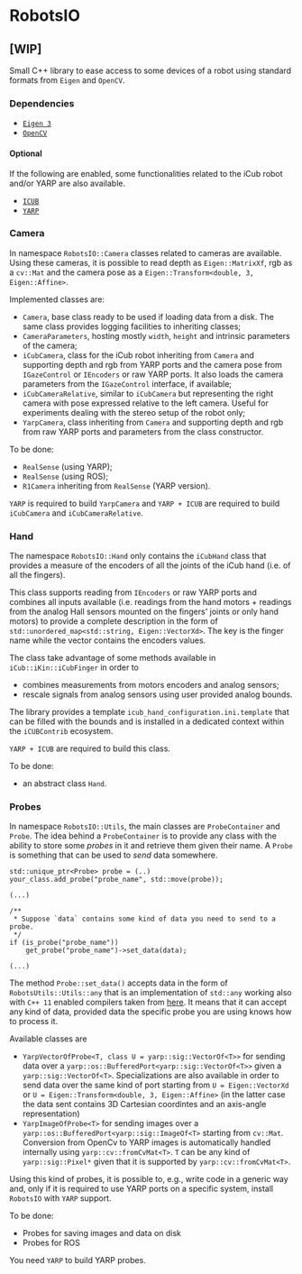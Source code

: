 # RobotsIO
## [WIP]

Small C++ library to ease access to some devices of a robot using standard
formats from `Eigen` and `OpenCV`.
### Dependencies

- [`Eigen 3`](http://eigen.tuxfamily.org/index.php?title=Main_Page)
- [`OpenCV`](https://opencv.org/)

#### Optional
If the following are enabled, some functionalities related to the iCub robot and/or YARP are also available.

- [`ICUB`](https://github.com/robotology/icub-main)
- [`YARP`](https://github.com/robotology/yarp)

### Camera
In namespace `RobotsIO::Camera` classes related to cameras are available. Using these cameras, it is possible to read depth as `Eigen::MatrixXf`, rgb as a `cv::Mat` and the camera pose as a `Eigen::Transform<double, 3, Eigen::Affine>`.

Implemented classes are:
- `Camera`, base class ready to be used if loading data from a disk. The same class provides logging facilities to inheriting classes;
- `CameraParameters`, hosting mostly `width`, `height` and intrinsic parameters of the camera;
- `iCubCamera`, class for the iCub robot inheriting from `Camera` and supporting
  depth and rgb from YARP ports and the camera pose from `IGazeControl` or `IEncoders` or raw YARP ports. It also loads the camera parameters from the `IGazeControl` interface, if available;
- `iCubCameraRelative`, similar to `iCubCamera` but representing the right
  camera with pose expressed relative to the left camera. Useful for experiments dealing with the stereo setup of the robot only;
- `YarpCamera`, class inheriting from `Camera` and supporting depth and rgb from raw YARP ports and parameters from the class constructor.

To be done:
- `RealSense` (using YARP);
- `RealSense` (using ROS);
- `R1Camera` inheriting from `RealSense` (YARP version).

`YARP` is required to build `YarpCamera` and `YARP + ICUB` are required to build `iCubCamera` and `iCubCameraRelative`.

### Hand

The namespace `RobotsIO::Hand` only contains the `iCubHand` class that
provides a measure of the encoders of all the joints of the iCub hand (i.e. of all the fingers).

This class supports reading from `IEncoders` or raw YARP ports and combines all
inputs available (i.e. readings from the hand motors + readings from the analog
Hall sensors mounted on the fingers' joints or only hand motors) to provide a
complete description in the form of `std::unordered_map<std::string,
Eigen::VectorXd>`.  The key is the finger name while the vector contains the encoders values.

The class take advantage of some methods available in `iCub::iKin::iCubFinger` in order to
- combines measurements from motors encoders and analog sensors;
- rescale signals from analog sensors using user provided analog
bounds.

The library provides a template `icub_hand_configuration.ini.template` that can
be filled with the bounds and is installed in a dedicated context within the `iCUBContrib` ecosystem.

`YARP + ICUB` are required to build this class.

To be done:
- an abstract class `Hand`.

### Probes

In namespace `RobotsIO::Utils`, the main classes are `ProbeContainer`
and `Probe`. The idea behind a `ProbeContainer` is to provide any class 
with the ability to store some *probes* in it and retrieve them given
their name. A `Probe` is something that can be used to *send* data somewhere.

```
std::unique_ptr<Probe> probe = (..)
your_class.add_probe("probe_name", std::move(probe));
```

```
(...)

/**
 * Suppose `data` contains some kind of data you need to send to a probe.
 */
if (is_probe("probe_name"))
    get_probe("probe_name")->set_data(data);

(...)
```

The method `Probe::set_data()` accepts data in the form of
`RobotsUtils::Utils::any` that is an implementation of `std::any` working also
with `C++ 11` enabled compilers taken from
[here](https://github.com/robotology/bayes-filters-lib/blob/master/src/BayesFilters/include/BayesFilters/any.h). It
means that it can accept any kind of data, provided data the specific probe you are using knows how to process it.

Available classes are
- `YarpVectorOfProbe<T, class U = yarp::sig::VectorOf<T>>` for
sending data over a `yarp::os::BufferedPort<yarp::sig::VectorOf<T>>` given a
`yarp::sig::VectorOf<T>`. Specializations are also available in order to send
data over the same kind of port starting from `U = Eigen::VectorXd` or `U =
Eigen::Transform<double, 3, Eigen::Affine>` (in the latter case the data sent contains 3D
Cartesian coordintes and an axis-angle representation)
- `YarpImageOfProbe<T>` for sending images over a
`yarp::os::BufferedPort<yarp::sig::ImageOf<T>` starting from
`cv::Mat`. Conversion from OpenCv to YARP images is automatically handled
internally using `yarp::cv::fromCvMat<T>`. `T` can be any kind of
`yarp::sig::Pixel*` given that it is supported by `yarp::cv::fromCvMat<T>`.

Using this kind of probes, it is possible to, e.g., write code in a generic way and,
only if it is required to use YARP ports on a specific system, install `RobotsIO`
with `YARP` support.

To be done:
- Probes for saving images and data on disk
- Probes for ROS

You need `YARP` to build YARP probes.

